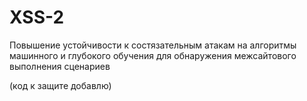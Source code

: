 # XSS-2

Повышение устойчивости к состязательным атакам на алгоритмы машинного и глубокого обучения для обнаружения межсайтового выполнения сценариев

(код к защите добавлю)
